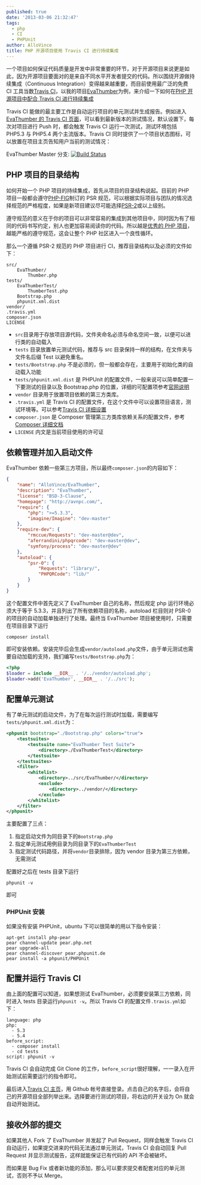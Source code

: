 ```yaml
---
published: true
date: '2013-03-06 21:32:47'
tags:
  - php
  - CI
  - PHPUnit
author: AlloVince
title: PHP 开源项目使用 Travis CI 进行持续集成
---
```


一个项目如何保证代码质量是开发中非常重要的环节，对于开源项目来说更是如此，因为开源项目要面对的是来自不同水平开发者提交的代码。所以围绕开源做持续集成（Continuous Integration）变得越来越重要，而目前使用最广泛的免费 CI 工具当数[Travis CI](https://travis-ci.org/)，以我的项目[EvaThumber](http://avnpc.com/pages/evathumber)为例，来介绍一下如何在[PHP 开源项目中配合 Travis CI 进行持续集成](http://avnpc.com/pages/php-open-source-project-plus-travis-ci)

Travis CI 能做的最主要工作是自动运行项目的单元测试并生成报告。例如进入[EvaThumber 的 Travis CI 页面](https://travis-ci.org/AlloVince/EvaThumber)，可以看到最新版本的测试情况，默认设置下，每次对项目进行 Push 时，都会触发 Travis CI 运行一次测试，测试环境包括 PHP5.3 与 PHP5.4 两个主流版本。Travis CI 同时提供了一个项目状态图标，可以放置在项目主页告知用户当前的测试情况：

EvaThumber Master 分支: [![Build Status](https://secure.travis-ci.org/AlloVince/EvaThumber.png?branch=master)](http://travis-ci.org/AlloVince/EvaThumber)

## PHP 项目的目录结构

如何开始一个 PHP 项目的持续集成，首先从项目的目录结构说起。目前的 PHP 项目一般都会遵守[PHP-FIG](http://www.php-fig.org/)制订的 PSR 规范，可以根据实际项目与团队的情况选择规范的严格程度，如果是新项目建议尽可能选择[PSR-2](https://github.com/php-fig/fig-standards/blob/master/accepted/PSR-2-coding-style-guide.md)或以上级别。

遵守规范的意义在于你的项目可以非常容易的集成到其他项目中，同时因为有了相同的代码书写约定，别人也更加容易阅读你的代码。所以越是[优秀的 PHP 项目](http://avnpc.com/pages/best-wheels-for-php)，越能严格的遵守规范，这会让整个 PHP 社区进入一个良性循环。

那么一个遵循 PSR-2 规范的 PHP 项目进行 CI，推荐目录结构以及必须的文件如下：

```plain
src/
    EvaThumber/
        Thumber.php
tests/
    EvaThumberTest/
        ThumberTest.php
    Bootstrap.php
    phpunit.xml.dist
vendor/
.travis.yml
composer.json
LICENSE
```


- `src`目录用于存放项目源代码，文件夹命名必须与命名空间一致，以便可以进行类的自动载入
- `tests` 目录放置单元测试代码，推荐与 src 目录保持一样的结构，在文件夹与文件名后缀 Test 以避免重名。
- `tests/Bootstrap.php` 不是必须的，但一般都会存在，主要用于初始化类的自动载入功能
- `tests/phpunit.xml.dist` 是 PHPUnit 的配置文件，一般来说可以简单配置一下要测试的目录以及 Bootstrap.php 的位置，详细的可配置项参考[官网说明](http://www.phpunit.de/manual/current/en/appendixes.configuration.html)
- `vendor` 目录用于放置项目依赖的第三方类库。
- `.travis.yml` 是 Travis CI 的配置文件，在这个文件中可以设置项目语言，测试环境等。可以参考[Travis CI 详细设置](http://about.travis-ci.org/docs/user/build-configuration/)
- `composer.json` 是 Composer 管理第三方类库依赖关系的配置文件，参考[Composer 详细文档](http://getcomposer.org/doc/01-basic-usage.md)
- `LICENSE` 内文是当前项目使用的许可证


## 依赖管理并加入启动文件

EvaThumber 依赖一些第三方项目，所以最终`composer.json`的内容如下：

``` json
{
    "name": "AlloVince/EvaThumber",
    "description": "EvaThumber",
    "license": "BSD-3-Clause",
    "homepage": "http://avnpc.com/",
    "require": {
        "php": ">=5.3.3",
        "imagine/Imagine": "dev-master"
    },
    "require-dev": {
        "rmccue/Requests": "dev-master@dev",
        "aferrandini/phpqrcode": "dev-master@dev",
        "symfony/process": "dev-master@dev"
    },
    "autoload": {
        "psr-0": {
            "Requests": "library/",
            "PHPQRCode": "lib/"
        }
    }
}
```

这个配置文件中首先定义了 EvaThumber 自己的名称，然后规定 php 运行环境必须大于等于 5.3.3，并且列出了所有依赖项目的名称，autoload 栏目则对 PSR-0 的项目的自动加载单独进行了处理。最终当 EvaThumber 项目被使用时，只需要在项目目录下运行

```plain
composer install
```

即可安装依赖。安装完毕后会生成`vendor/autoload.php`文件，由于单元测试也需要自动加载的支持，我们编写`tests/Bootstrap.php`为：

``` php
<?php
$loader = include __DIR__ . '/../vendor/autoload.php';
$loader->add('EvaThumber', __DIR__ . '/../src');
```


## 配置单元测试

有了单元测试的启动文件，为了在每次运行测试时加载，需要编写`tests/phpunit.xml.dist`为：

``` xml
<phpunit bootstrap="./Bootstrap.php" colors="true">
    <testsuites>
        <testsuite name="EvaThumber Test Suite">
            <directory>./EvaThumberTest</directory>
        </testsuite>
    </testsuites>
    <filter>
        <whitelist>
            <directory>../src/EvaThumber/</directory>
            <exclude>
                <directory>../vendor/</directory>
            </exclude>
        </whitelist>
    </filter>
</phpunit>
```

主要配置了三点：

1. 指定启动文件为同目录下的`Bootstrap.php`
2. 指定单元测试用例目录为同目录下的`EvaThumberTest`
3. 指定测试代码路径，并将`vendor`目录排除，因为 vendor 目录为第三方依赖，无需测试

配置好之后在 tests 目录下运行

``` shell
phpunit -v
```

即可

### PHPUnit 安装

如果没有安装 PHPUnit，ubuntu 下可以很简单的用以下指令安装：

``` shell
apt-get install php-pear
pear channel-update pear.php.net
pear upgrade-all
pear channel-discover pear.phpunit.de
pear install -a phpunit/PHPUnit
```

## 配置并运行 Travis CI

由上面的配置可以知道，如果想测试 EvaThumber，必须要安装第三方依赖，同时进入 tests 目录运行`phpunit -v`。所以 Travis CI 的配置文件`.travis.yml`如下：

```plain
language: php
php:
  - 5.3
  - 5.4
before_script:
  - composer install
  - cd tests
script: phpunit -v
```

Travis CI 会自动完成 Git Clone 的工作，`before_script`很好理解，一一录入在开始测试前需要运行的指令即可。

最后进入[Travis CI 主页](https://travis-ci.org/)，用 Github 帐号直接登录。点击自己的名字后，会将自己的开源项目全部列举出来。选择要进行测试的项目，将右边的开关设为 On 就会自动开始测试。


## 接收外部的提交

如果其他人 Fork 了 EvaThumber 并发起了 Pull Request，同样会触发 Travis CI 自动运行，如果提交进来的代码无法通过单元测试，Travis CI 会自动回复 Pull Request 并显示测试报告，这样就能保证已有代码的 API 不会被破坏。

而如果是 Bug Fix 或者新功能的添加，那么可以要求提交者配套对应的单元测试，否则不予以 Merge。



